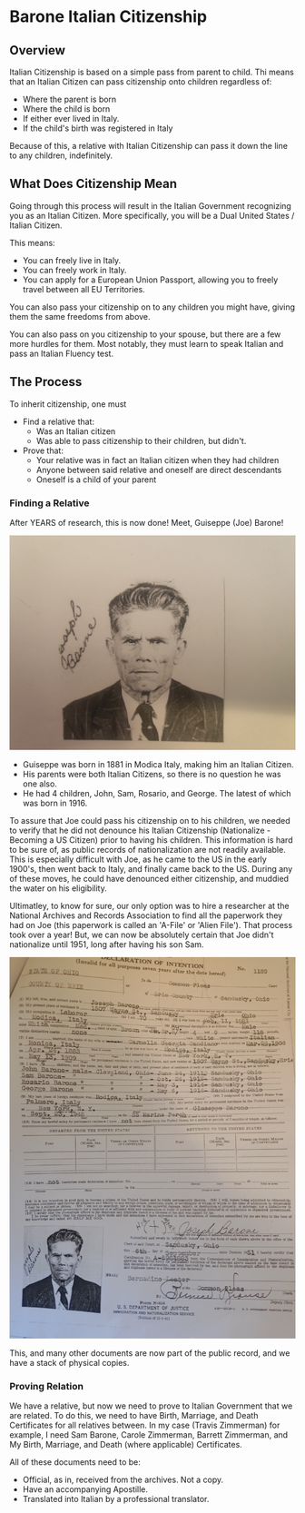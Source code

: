# Barone Italian Citizenship

## Overview
Italian Citizenship is based on a simple pass from parent to child.  Thi means that an Italian Citizen can pass citizenship onto children regardless of:
- Where the parent is born
- Where the child is born
- If either ever lived in Italy.
- If the child's birth was registered in Italy

Because of this, a relative with Italian Citizenship can pass it down the line to any children, indefinitely.

## What Does Citizenship Mean
Going through this process will result in the Italian Government recognizing you as an Italian Citizen.  More specifically, you will be a Dual United States / Italian Citizen. 

This means:
- You can freely live in Italy.
- You can freely work in Italy.
- You can apply for a European Union Passport, allowing you to freely travel between all EU Territories.

You can also pass your citizenship on to any children you might have, giving them the same freedoms from above.

You can also pass on you citizenship to your spouse, but there are a few more hurdles for them.  Most notably, they must learn to speak Italian and pass an Italian Fluency test.




## The Process
To inherit citizenship, one must 
- Find a relative that:
    - Was an Italian citizen
    - Was able to pass citizenship to their children, but didn't. 
- Prove that:
    - Your relative was in fact an Italian citizen when they had children   
    - Anyone between said relative and oneself are direct descendants
    - Oneself is a child of your parent


### Finding a Relative 
After YEARS of research, this is now done!  Meet, Guiseppe (Joe) Barone!

![Guiseppe Barone](joe.jpg)

- Guiseppe was born in 1881 in Modica Italy, making him an Italian Citizen.  
- His parents were both Italian Citizens, so there is no question he was one also.
- He had 4 children, John, Sam, Rosario, and George.  The latest of which was born in 1916.


To assure that Joe could pass his citizenship on to his children, we needed to verify that he did not denounce his Italian Citizenship (Nationalize - Becoming a US Citizen) prior to having his children.  This information is hard to be sure of, as public records of nationalization are not readily available.  This is especially difficult with Joe, as he came to the US in the early 1900's, then went back to Italy, and finally came back to the US.  During any of these moves, he could have denounced either citizenship, and muddied the water on his eligibility.

Ultimatley, to know for sure, our only option was to hire a researcher at the National Archives and Records Association to find all the paperwork they had on Joe (this paperwork is called an 'A-File' or 'Alien File').  That process took over a year!  But, we can now be absolutely certain that Joe didn't nationalize until 1951, long after having his son Sam.   

![Declaration of Intention: Erie County, 1951](intention.jpg)

This, and many other documents are now part of the public record, and we have a stack of physical copies.

### Proving Relation
We have a relative, but now we need to prove to Italian Government that we are related. To do this, we need to have Birth, Marriage, and Death Certificates for all relatives between.  In my case (Travis Zimmerman) for example, I need Sam Barone, Carole Zimmerman, Barrett Zimmerman, and My Birth, Marriage, and Death (where applicable) Certificates.

All of these documents need to be:
- Official, as in, received from the archives. Not a copy.
- Have an accompanying Apostille.
- Translated into Italian by a professional translator.

